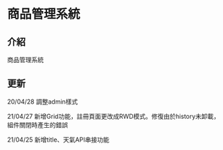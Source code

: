 # 商品管理系統
## 介紹
商品管理系統

## 更新
20/04/28 調整admin樣式

21/04/27 新增Grid功能，註冊頁面更改成RWD模式。修復由於history未卸載，組件關閉時產生的錯誤

21/04/25 新增title、天氣API串接功能
